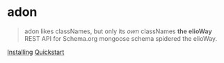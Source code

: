 # adon
> adon likes classNames, but only its _own_ classNames **the elioWay**
REST API for Schema.org mongoose schema spidered the elioWay.
<div><a href="installing.html" class="elioButton">Installing</a>
  <a href="quickstart.html" class="elioButton">Quickstart</a></div>
